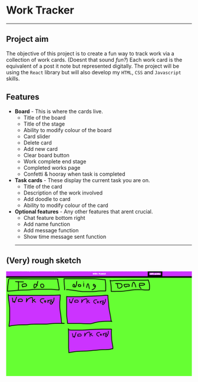 # Work Tracker
-------
## Project aim
The objective of this project is to create a fun way to track work via a collection of work cards. (Doesnt that sound *fun?*) Each work card is the equivalent of a post it note but represented digitally. The project will be using the `React` library but will also develop my `HTML`, `CSS` and `Javascript` skills.

## Features
* **Board** - This is where the cards live. 
    - Title of the board
    - Title of the stage
    - Ability to modify colour of the board
    - Card slider 
    - Delete card 
    - Add new card 
    - Clear board button
    - Work complete end stage
    - Completed works page
    - Confetti & hooray when task is completed
* **Task cards** - These display the current task you are on.  
    - Title of the card
    - Description of the work involved
    - Add doodle to card
    - Ability to modify colour of the card
* **Optional features** - Any other features that arent crucial.
    - Chat feature bottom right
    - Add name function
    - Add message function
    - Show time message sent function 
    -------
    
## (Very) rough sketch
![image](/images/BasicSketch.png)



